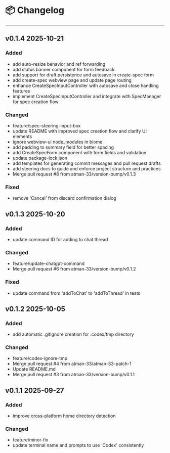 # 📦 Changelog

---

## v0.1.4 2025-10-21

### Added

- add auto-resize behavior and ref forwarding
- add status banner component for form feedback
- add support for draft persistence and autosave in create-spec form
- add create-spec webview page and update page routing
- enhance CreateSpecInputController with autosave and close handling features
- implement CreateSpecInputController and integrate with SpecManager for spec creation flow

### Changed

- feature/spec-steering-input-box
- update README with improved spec creation flow and clarify UI elements
- ignore webview-ui node_modules in biome
- add padding to summary field for better spacing
- add CreateSpecForm component with form fields and validation
- update package-lock.json
- add templates for generating commit messages and pull request drafts
- add steering docs to guide and enforce project structure and practices
- Merge pull request #8 from atman-33/version-bump/v0.1.3

### Fixed

- remove 'Cancel' from discard confirmation dialog

## v0.1.3 2025-10-20

### Added

- update command ID for adding to chat thread

### Changed

- feature/update-chatgpt-command
- Merge pull request #6 from atman-33/version-bump/v0.1.2

### Fixed

- update command from 'addToChat' to 'addToThread' in tests

## v0.1.2 2025-10-05

### Added

- add automatic .gitignore creation for .codex/tmp directory

### Changed

- feature/codex-ignore-tmp
- Merge pull request #4 from atman-33/atman-33-patch-1
- Update README.md
- Merge pull request #3 from atman-33/version-bump/v0.1.1

## v0.1.1 2025-09-27

### Added

- improve cross-platform home directory detection

### Changed

- feature/minor-fix
- update terminal name and prompts to use 'Codex' consistently

